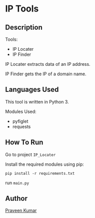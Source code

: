 # IP Tools

## Description
Tools:
- IP Locater
- IP Finder

IP Locater extracts data of an IP address.

IP Finder gets the IP of a domain name.

## Languages Used
This tool is written in Python 3.

Modules Used:
- pyfiglet
- requests

## How To Run

Go to project `IP_Locater`

Install the required modules using pip:

`pip install -r requirements.txt`

run `main.py`


## Author
[Praveen Kumar](https://github.com/Praveenkumar2930?tab=repositories)

